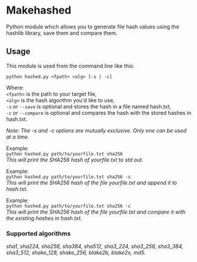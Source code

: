 # Makehashed

Python module which allows you to generate file hash values using the hashlib library, save them and compare them.

## Usage

This module is used from the command line like this:

	python hashed.py <fpath> <alg> [-s | -c]

Where:  
`<fpath>` is the path to your target file,  
`<alg>` is the hash algorithm you'd like to use,  
`-s` or `--save` is optional and stores the hash in a file named hash.txt,  
`-c` or `--compare` is optional and compares the hash with the stored hashes in hash.txt.

_Note: The -s and -c options are mutually exclusive. Only one can be used at a time._

Example:  
	```
	python hashed.py path/to/yourfile.txt sha256
	```  
_This will print the SHA256 hash of yourfile.txt to std out._

Example:  
	```
	python hashed.py path/to/yourfile.txt sha256 -s
	```  
_This will print the SHA256 hash of the file yourfile.txt and append it to hash.txt._

Example:  
	```
	python hashed.py path/to/yourfile.txt sha256 -c
	```  
_This will print the SHA256 hash of the file yourfile.txt and compare it with the existing hashes in hash.txt._
	
### Supported algorithms

_sha1, sha224, sha256, sha384, sha512, sha3_224, sha3_256, sha3_384, sha3_512, shake_128, shake_256, blake2b, blake2s, md5._

